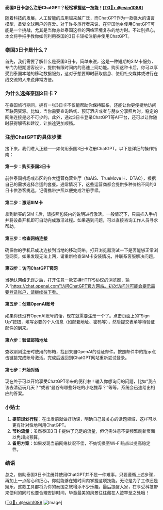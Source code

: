 **泰国3日卡怎么注册ChatGPT？轻松掌握这一技能！[[TG💪+ @esim1088](https://t.me/s/esim1088)]**

随着科技的发展，人工智能的应用越来越广泛，而ChatGPT作为一款强大的语言模型，备受全球用户的喜爱。对于许多旅行者来说，在异国他乡使用ChatGPT可能是一个挑战，尤其是当你身处泰国这样的网络环境复杂的地方时。不过别担心，本文将手把手教你如何利用泰国的3日卡轻松注册并使用ChatGPT。

### 泰国3日卡是什么？

首先，我们需要了解什么是泰国3日卡。简单来说，这是一种短期的SIM卡服务，专门为短期游客设计，提供有限时间内的高速上网功能。购买这种卡后，你可以享受到泰国本地的移动数据服务，这对于想要即时获取信息、使用社交媒体或进行在线交流的人来说非常方便。

### 为什么选择泰国3日卡？

在泰国旅行期间，拥有一张3日卡不仅能帮助你保持联系，还能让你更便捷地访问互联网资源。比如，当你需要查询路线、预订酒店或者与朋友分享照片时，稳定的网络连接是必不可少的。此外，通过3日卡登录ChatGPT等AI平台，还可以让你随时获得解答和建议，让旅途更加顺畅。

### 注册ChatGPT的具体步骤

接下来，我们进入正题——如何用泰国3日卡注册ChatGPT。以下是详细的操作指南：

#### 第一步：购买泰国3日卡

前往泰国机场或市区的各大运营商营业厅（如AIS、TrueMove H、DTAC），根据自己的需求选择合适的套餐。通常情况下，这些运营商都会提供多种价格不同的3日卡供游客挑选。记得携带护照以便完成注册手续。

#### 第二步：激活SIM卡

拿到新买的SIM卡后，请按照包装内的说明进行激活。一般情况下，只需插入手机并将设备开机即可自动完成激活过程。如果遇到问题，可以直接咨询工作人员寻求帮助。

#### 第三步：检查网络连接

确保你的手机已成功连接到当地的移动网络。打开浏览器测试一下是否能够正常浏览网页。如果发现无法上网，请重新检查SIM卡安装情况，并联系客服解决问题。

#### 第四步：访问ChatGPT官网

当确认网络无误之后，打开任意一款支持HTTPS协议的浏览器，输入“https://chat.openai.com”访问ChatGPT官方网站。初次访问时可能会提示需要登录账户，请继续往下看。

#### 第五步：创建OpenAI账号

如果你还没有OpenAI账号的话，现在就需要注册一个了。点击页面上的“Sign Up”按钮，填写必要的个人信息（如邮箱地址、密码等），然后提交表单等待验证邮件的到来。

#### 第六步：验证邮箱地址

查收刚刚注册时使用的邮箱，找到来自OpenAI的验证邮件。按照邮件中的指示点击链接完成账号激活。完成后返回到ChatGPT网站重新尝试登录。

#### 第七步：开始对话

现在终于可以开始享受ChatGPT带来的便利啦！输入你想询问的问题，比如“我应该去清迈玩几天？”或者“曼谷有哪些好吃的小吃推荐？”等等，系统会迅速给出相应的答案。

### 小贴士

1. **提前规划行程**：在出发前就做好功课，明确自己最关心的话题领域，这样可以更有针对性地利用ChatGPT。
2. **节约流量**：虽然泰国3日卡提供了充足的流量，但仍需注意不要频繁刷新页面以免超出预算。
3. **备用方案**：如果发现当前网络状况不佳，不妨切换至Wi-Fi热点以提高稳定性。

### 结语

总之，借助泰国3日卡注册并使用ChatGPT并不是一件难事。只要遵循上述步骤，再加上一点耐心和细心，你就能够在短时间内掌握这项技能。无论是为了工作还是娱乐，这款工具都将为你的泰国之旅增添不少乐趣。最后提醒大家，在享受科技带来便利的同时也要合理安排时间，毕竟最美的风景往往藏在人迹罕至之处哦！

[[TG💪+ @esim1088](https://t.me/s/esim1088) ![Image](https://i.postimg.cc/4NQfJmqS/Snipaste-2025-05-13-00-14-12.png)]